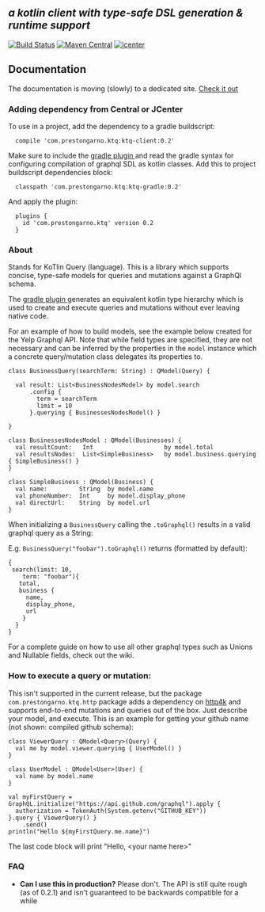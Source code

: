 *__a kotlin client with type-safe DSL generation & runtime support__*
-----------------------------

[![Build Status](https://travis-ci.org/prestongarno/ktq.svg?branch=master)](https://travis-ci.org/prestongarno/ktq)
[![Maven Central](https://maven-badges.herokuapp.com/maven-central/com.prestongarno.ktq/ktq-client/badge.svg)](https://maven-badges.herokuapp.com/maven-central/com.prestongarno.ktq/ktq-client)
 [ ![jcenter](https://api.bintray.com/packages/prestongarno/ktq/ktq-client/images/download.svg?version=0.2) ](https://bintray.com/prestongarno/ktq/ktq-client/0.2/link)

## Documentation

The documentation is moving (slowly) to a dedicated site. [Check it out](https://prestongarno.github.io/ktq/)

### Adding dependency from Central or JCenter

To use in a project, add the dependency to a gradle buildscript:

      compile 'com.prestongarno.ktq:ktq-client:0.2'
      
Make sure to include the [ gradle plugin ](https://github.com/prestongarno/ktq-gradle) and read
 the gradle syntax for configuring compilation of graphql SDL as kotlin classes. 
 Add this to project buildscript dependencies block:

      classpath 'com.prestongarno.ktq:ktq-gradle:0.2'

And apply the plugin:

      plugins {
        id 'com.prestongarno.ktq' version 0.2
      }
      
### About

Stands for KoTlin Query (language). This is a library which supports concise, type-safe models for 
queries and mutations against a GraphQl schema. 

The [ gradle plugin ](https://github.com/prestongarno/ktq-gradle) generates an equivalent kotlin type hierarchy which is used to create and execute queries
and mutations without ever leaving native code.

For an example of how to build models, see the example below created for the Yelp Graphql API. 
Note that while field types are specified, they are not necessary and can be inferred by the properties
in the `model` instance which a concrete query/mutation class delegates its properties to.

    class BusinessQuery(searchTerm: String) : QModel(Query) {
    
      val result: List<BusinessNodesModel> by model.search
          .config {
            term = searchTerm
            limit = 10
          }.querying { BusinessesNodesModel() }
          
    }

    class BusinessesNodesModel : QModel(Businesses) {
      val resultCount:   Int                    by model.total
      val resultsNodes:  List<SimpleBusiness>   by model.business.querying { SimpleBusiness() }
    }

    class SimpleBusiness : QModel(Business) {
      val name:         String  by model.name
      val phoneNumber:  Int     by model.display_phone
      val directUrl:    String  by model.url
    }
    

When initializing a `BusinessQuery` calling the `.toGraphql()` results in a valid graphql query as a String:

E.g. `BusinessQuery("foobar").toGraphql()` returns (formatted by default):

    {
     search(limit: 10,
        term: "foobar"){
       total,
       business {
         name,
         display_phone,
         url 
        }
      }
    }
    
For a complete guide on how to use all other graphql types such as Unions and Nullable fields,
check out the wiki.

### How to execute a query or mutation:

This isn't supported in the current release, but the package `com.prestongarno.ktq.http` package 
adds a dependency on [http4k](http://http4k.org) and supports end-to-end mutations and queries out of the box. Just 
describe your model, and execute. This is an example for getting your github name (not shown: compiled github schema):

    class ViewerQuery : QModel<Query>(Query) {
      val me by model.viewer.querying { UserModel() }
    }
    
    class UserModel : QModel<User>(User) {
      val name by model.name
    }

    val myFirstQuery = GraphQL.initialize("https://api.github.com/graphql").apply {
      authorization = TokenAuth(System.getenv("GITHUB_KEY"))
    }.query { ViewerQuery() }
        .send()
    println("Hello ${myFirstQuery.me.name}")


The last code block will print "Hello, \<your name here\>"

### FAQ

* __Can I use this in production?__ Please don't. The API is still quite rough (as of 0.2.1) and isn't guaranteed to be backwards compatible for a while
